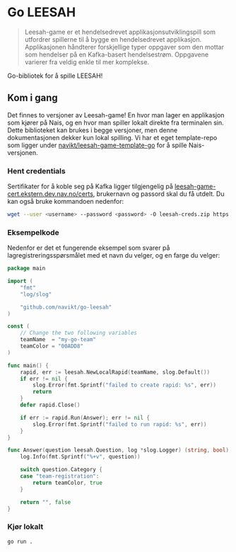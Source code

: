 # Go LEESAH

> Leesah-game er et hendelsedrevet applikasjonsutviklingspill som utfordrer spillerne til å bygge en hendelsedrevet applikasjon. 
> Applikasjonen håndterer forskjellige typer oppgaver som den mottar som hendelser på en Kafka-basert hendelsestrøm.
> Oppgavene varierer fra veldig enkle til mer komplekse.

Go-bibliotek for å spille LEESAH!

## Kom i gang

Det finnes to versjoner av Leesah-game!
En hvor man lager en applikasjon som kjører på Nais, og en hvor man spiller lokalt direkte fra terminalen sin.
Dette biblioteket kan brukes i begge versjoner, men denne dokumentasjonen dekker kun lokal spilling.
Vi har et eget template-repo som ligger under [navikt/leesah-game-template-go](https://github.com/navikt/leesah-game-template-go) for å spille Nais-versjonen.

### Hent credentials

Sertifikater for å koble seg på Kafka ligger tilgjengelig på [leesah-game-cert.ekstern.dev.nav.no/certs](https://leesah-game-cert.ekstern.dev.nav.no/certs), brukernavn og passord skal du få utdelt.
Du kan også bruke kommandoen nedenfor:

```bash
wget --user <username> --password <password> -O leesah-creds.zip https://leesah-game-cert.ekstern.dev.nav.no/certs && unzip leesah-creds.zip 
```

### Eksempelkode

Nedenfor er det et fungerende eksempel som svarer på lagregistreringsspørsmålet med et navn du velger, og en farge du velger:

```go
package main

import (
	"fmt"
	"log/slog"

	"github.com/navikt/go-leesah"
)

const (
    // Change the two following variables
    teamName  = "my-go-team"
    teamColor = "00ADD8"
)

func main() {
	rapid, err := leesah.NewLocalRapid(teamName, slog.Default())
	if err != nil {
		slog.Error(fmt.Sprintf("failed to create rapid: %s", err))
		return
	}
	defer rapid.Close()

	if err := rapid.Run(Answer); err != nil {
		slog.Error(fmt.Sprintf("failed to run rapid: %s", err))
	}
}

func Answer(question leesah.Question, log *slog.Logger) (string, bool) {
	log.Info(fmt.Sprintf("%+v", question))

	switch question.Category {
	case "team-registration":
		return teamColor, true
	}

	return "", false
}

```

### Kjør lokalt

```shell
go run .
```

